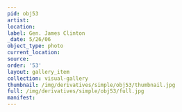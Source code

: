 ```yaml
---
pid: obj53
artist: 
location: 
label: Gen. James Clinton
_date: 5/26/06
object_type: photo
current_location: 
source: 
order: '53'
layout: gallery_item
collection: visual-gallery
thumbnail: /img/derivatives/simple/obj53/thumbnail.jpg
full: /img/derivatives/simple/obj53/full.jpg
manifest: 
---
```

